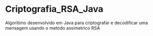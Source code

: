 # Criptografia_RSA_Java
Algoritimo desenvolvido em Java para criptografar e decodificar uma mensagem usando o metodo assimetrico RSA
